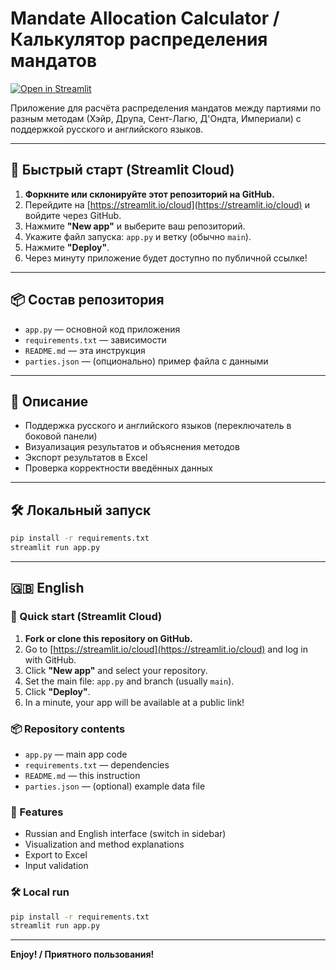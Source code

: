 # Mandate Allocation Calculator / Калькулятор распределения мандатов

[![Open in Streamlit](https://static.streamlit.io/badges/streamlit_badge_black_white.svg)](https://streamlit.io/cloud)

Приложение для расчёта распределения мандатов между партиями по разным методам (Хэйр, Друпа, Сент-Лагю, Д'Ондта, Империали) с поддержкой русского и английского языков.

---

## 🚀 Быстрый старт (Streamlit Cloud)

1. **Форкните или склонируйте этот репозиторий на GitHub.**
2. Перейдите на [https://streamlit.io/cloud](https://streamlit.io/cloud) и войдите через GitHub.
3. Нажмите **"New app"** и выберите ваш репозиторий.
4. Укажите файл запуска: `app.py` и ветку (обычно `main`).
5. Нажмите **"Deploy"**.
6. Через минуту приложение будет доступно по публичной ссылке!

---

## 📦 Состав репозитория

- `app.py` — основной код приложения
- `requirements.txt` — зависимости
- `README.md` — эта инструкция
- `parties.json` — (опционально) пример файла с данными

---

## 📝 Описание

- Поддержка русского и английского языков (переключатель в боковой панели)
- Визуализация результатов и объяснения методов
- Экспорт результатов в Excel
- Проверка корректности введённых данных

---

## 🛠️ Локальный запуск

```bash
pip install -r requirements.txt
streamlit run app.py
```

---

## 🇬🇧 English

### 🚀 Quick start (Streamlit Cloud)

1. **Fork or clone this repository on GitHub.**
2. Go to [https://streamlit.io/cloud](https://streamlit.io/cloud) and log in with GitHub.
3. Click **"New app"** and select your repository.
4. Set the main file: `app.py` and branch (usually `main`).
5. Click **"Deploy"**.
6. In a minute, your app will be available at a public link!

### 📦 Repository contents

- `app.py` — main app code
- `requirements.txt` — dependencies
- `README.md` — this instruction
- `parties.json` — (optional) example data file

### 📝 Features

- Russian and English interface (switch in sidebar)
- Visualization and method explanations
- Export to Excel
- Input validation

### 🛠️ Local run

```bash
pip install -r requirements.txt
streamlit run app.py
```

---

**Enjoy! / Приятного пользования!** 